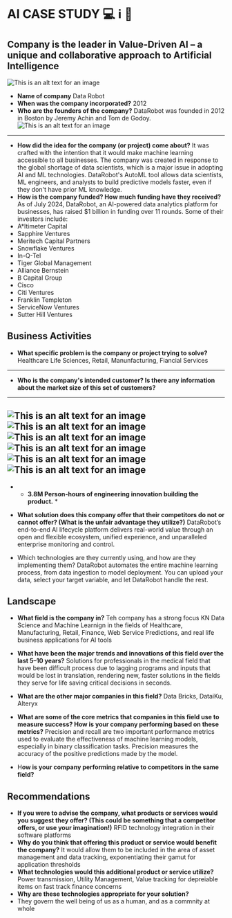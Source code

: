 # AI CASE STUDY :computer:  	:information_source:  :robot: 
## Company is the leader in Value-Driven AI – a unique and collaborative approach to Artificial Intelligence
![This is an alt text for an image](https://img.stackshare.io/stack/14853/default_f33e23a19f9d3f56464a80af5c3bbd9c00c39cce.png)

* **Name of company**
Data Robot
* **When was the company incorporated?**
2012
* **Who are the founders of the company?**
DataRobot was founded in 2012 in Boston by Jeremy Achin and Tom de Godoy.
![This is an alt text for an image](https://i.pinimg.com/736x/07/6f/ab/076fab876d5aa96a5b467672c176c344.jpg)
----
* **How did the idea for the company (or project) come about?**
It was crafted with the intention that it would  make machine learning accessible to all businesses. The company was created in response to the global shortage of data scientists, which is a major issue in adopting AI and ML technologies. DataRobot's AutoML tool allows data scientists, ML engineers, and analysts to build predictive models faster, even if they don't have prior ML knowledge. 
* **How is the company funded? How much funding have they received?**
As of July 2024, DataRobot, an AI-powered data analytics platform for businesses, has raised $1 billion in funding over 11 rounds. Some of their investors include:
* A*ltimeter Capital
* Sapphire Ventures
* Meritech Capital Partners
* Snowflake Ventures
* In-Q-Tel
* Tiger Global Management
* Alliance Bernstein
* B Capital Group
* Cisco
* Citi Ventures
* Franklin Templeton
* ServiceNow Ventures
* Sutter Hill Ventures 

## Business Activities

* **What specific problem is the company or project trying to solve?**
Healthcare Life Sciences, Retail, Manunfacturing, Fiancial Services
----

* **Who is the company's intended customer? Is there any information about the market size of this set of customers?**
----
![This is an alt text for an image](https://www.datarobot.com/wp-content/uploads/2021/11/CVS-Health-logo-color.svg) 
![This is an alt text for an image](https://www.datarobot.com/wp-content/uploads/2022/06/phopenix-childrens-logo.png)
![This is an alt text for an image](https://www.datarobot.com/wp-content/uploads/2021/09/8451-logo-color.svg)
![This is an alt text for an image](https://www.datarobot.com/wp-content/uploads/2023/11/FordDirect-wordmark.png)
![This is an alt text for an image](https://www.datarobot.com/wp-content/uploads/2023/05/INCHcape-L_BIG-1024x187.png)
![This is an alt text for an image](https://www.datarobot.com/wp-content/uploads/2023/03/freddie-mac-logo-color.png)
----
* * **3.8M Person-hours of engineering innovation building the product.**  *

* **What solution does this company offer that their competitors do not or cannot offer? (What is the unfair advantage they utilize?)**
DataRobot’s end-to-end AI lifecycle platform delivers real-world value through an open and flexible ecosystem, unified experience, and unparalleled enterprise monitoring and control.
* Which technologies are they currently using, and how are they implementing them?
DataRobot automates the entire machine learning process, from data ingestion to model deployment. You can upload your data, select your target variable, and let DataRobot handle the rest.
## Landscape

* **What field is the company in?**
Teh company has a strong focus KN Data Science and Machine Learnign in the fields of Healthcare, Manufacturing, Retail, Finance, Web Service Predictions, and real life business applications for AI tools
* **What have been the major trends and innovations of this field over the last 5&ndash;10 years?**
Solutions for professionals in the medical field that have been difficult process due to lagging programs and inputs that would be lost in translation, rendering new, faster solutions in the fields they serve for life saving critical decisions in seconds. 
* **What are the other major companies in this field?**
Data Bricks, DataiKu, Alteryx

* **What are some of the core metrics that companies in this field use to measure success? How is your company performing based on these metrics?**
Precision and recall are two important performance metrics used to evaluate the effectiveness of machine learning models, especially in binary classification tasks. Precision measures the accuracy of the positive predictions made by the model. 
* H**ow is your company performing relative to competitors in the same field?**

## Recommendations

* **If you were to advise the company, what products or services would you suggest they offer? (This could be something that a competitor offers, or use your imagination!)**
RFID technology integration in their software platforms
* **Why do you think that offering this product or service would benefit the company?**
It would allow them to be included in the area of asset management and data tracking, exponentiating their gamut for application thresholds
* **What technologies would this additional product or service utilize?**
Power transmission, Utility Management, Value tracking for depreiable items on fast track finance concerns
* **Why are these technologies appropriate for your solution?**
* They govern the well being of us as a human, and as a commnity at whole
